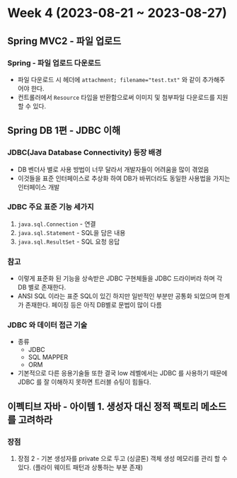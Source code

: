 # Week 4 (2023-08-21 ~ 2023-08-27)
## Spring MVC2 - 파일 업로드
### Spring - 파일 업로드 다운로드

- 파일 다운로드 시 헤더에 `attachment; filename="test.txt"` 와 같이 추가해주어야 한다.
- 컨트롤러에서 `Resource` 타입을 반환함으로써 이미지 및 첨부파일 다운로드를 지원할 수 있다.

## Spring DB 1편 - JDBC 이해

### JDBC(Java Database Connectivity) 등장 배경
- DB 벤더사 별로 사용 방법이 너무 달라서 개발자들이 어려움을 많이 겪었음
- 이것들을 표준 인터페이스로 추상화 하여 DB가 바뀌더라도 동일한 사용법을 가지는 인터페이스 개발

### JDBC 주요 표준 기능 세가지
1. `java.sql.Connection` - 연결
2. `java.sql.Statement` - SQL을 담은 내용
3. `java.sql.ResultSet` - SQL 요청 응답

### 참고
- 이렇게 표준화 된 기능을 상속받은 JDBC 구현체들을 JDBC 드라이버라 하며 각 DB 별로 존재한다.
- ANSI SQL 이라는 표준 SQL이 있긴 하지만 일반적인 부분만 공통화 되었으며 한계가 존재한다. 페이징 등은 아직 DB별로 문법이 많이 다름

### JDBC 와 데이터 접근 기술
- 종류
    - JDBC
    - SQL MAPPER
    - ORM
- 기본적으로 다른 응용기술들 또한 결국 low 레벨에서는 JDBC 를 사용하기 때문에 JDBC 를 잘 이해하지 못하면 트러블 슈팅이 힘들다.

## 이펙티브 자바 - 아이템 1. 생성자 대신 정적 팩토리 메소드를 고려하라
### 장점
1. 장점 2 - 기본 생성자를 private 으로 두고 (싱글톤) 객체 생성 메모리를 관리 할 수 있다. (플라이 웨이트 패턴과 상통하는 부분 존재)
